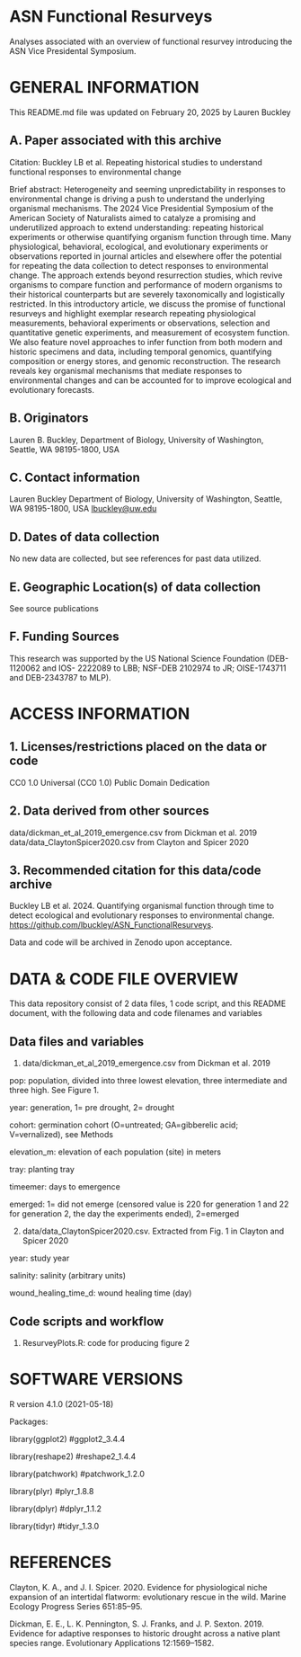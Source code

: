 # ASN Functional Resurveys
Analyses associated with an overview of functional resurvey introducing the ASN Vice Presidental Symposium.

# GENERAL INFORMATION

This README.md file was updated on February 20, 2025 by Lauren Buckley

## A. Paper associated with this archive 
Citation: Buckley LB et al. Repeating historical studies to understand functional responses to environmental change

Brief abstract: Heterogeneity and seeming unpredictability in responses to environmental change is driving a push to understand the underlying organismal mechanisms. The 2024 Vice Presidential Symposium of the American Society of Naturalists aimed to catalyze a promising and underutilized approach to extend understanding: repeating historical experiments or otherwise quantifying organism function through time. Many physiological, behavioral, ecological, and evolutionary experiments or observations reported in journal articles and elsewhere offer the potential for repeating the data collection to detect responses to environmental change. The approach extends beyond resurrection studies, which revive organisms to compare function and performance of modern organisms to their historical counterparts but are severely taxonomically and logistically restricted. In this introductory article, we discuss the promise of functional resurveys and highlight exemplar research repeating physiological measurements, behavioral experiments or observations, selection and quantitative genetic experiments, and measurement of ecosystem function.  We also feature novel approaches to infer function from both modern and historic specimens and data, including temporal genomics, quantifying composition or energy stores, and genomic reconstruction. The research reveals key organismal mechanisms that mediate responses to environmental changes and can be accounted for to improve ecological and evolutionary forecasts.

## B. Originators

Lauren B. Buckley, Department of Biology, University of Washington, Seattle, WA 98195-1800, USA

## C. Contact information
Lauren Buckley
Department of Biology, University of Washington, Seattle, WA 98195-1800, USA
lbuckley@uw.edu

## D. Dates of data collection
No new data are collected, but see references for past data utilized. 

## E. Geographic Location(s) of data collection
See source publications

## F. Funding Sources 
This research was supported by the US National Science Foundation (DEB-1120062 and IOS- 2222089 to LBB; NSF-DEB 2102974 to JR; OISE-1743711 and DEB-2343787 to MLP).

# ACCESS INFORMATION

## 1. Licenses/restrictions placed on the data or code
CC0 1.0 Universal (CC0 1.0)
Public Domain Dedication

## 2. Data derived from other sources
data/dickman_et_al_2019_emergence.csv from Dickman et al. 2019
data/data_ClaytonSpicer2020.csv from Clayton and Spicer 2020 

## 3. Recommended citation for this data/code archive
Buckley LB et al. 2024. Quantifying organismal function through time to detect ecological and evolutionary responses to environmental change. https://github.com/lbuckley/ASN_FunctionalResurveys. 

Data and code will be archived in Zenodo upon acceptance.

# DATA & CODE FILE OVERVIEW

This data repository consist of 2 data files, 1 code script, and this README document, with the following data and code filenames and variables

## Data files and variables
1. data/dickman_et_al_2019_emergence.csv from Dickman et al. 2019

pop:	population, divided into three lowest elevation, three intermediate and three high. See Figure 1. 

year:	generation, 1= pre drought, 2= drought

cohort:	germination cohort (O=untreated; GA=gibberelic acid; V=vernalized), see Methods

elevation_m:	elevation of each population (site) in meters 

tray:	planting tray

timeemer: days to emergence 

emerged:	1= did not emerge (censored value is 220 for generation 1 and 22 for generation 2, the day the experiments ended), 2=emerged

2. data/data_ClaytonSpicer2020.csv. Extracted from Fig. 1 in Clayton and Spicer 2020

year: study year

salinity: salinity (arbitrary units)

wound_healing_time_d: wound healing time (day)

## Code scripts and workflow
1. ResurveyPlots.R: code for producing figure 2

# SOFTWARE VERSIONS
R version 4.1.0 (2021-05-18)

Packages:

library(ggplot2) #ggplot2_3.4.4

library(reshape2) #reshape2_1.4.4

library(patchwork) #patchwork_1.2.0

library(plyr) #plyr_1.8.8

library(dplyr) #dplyr_1.1.2

library(tidyr) #tidyr_1.3.0

# REFERENCES
Clayton, K. A., and J. I. Spicer. 2020. Evidence for physiological niche expansion of an intertidal flatworm: evolutionary rescue in the wild. Marine Ecology Progress Series 651:85–95.

Dickman, E. E., L. K. Pennington, S. J. Franks, and J. P. Sexton. 2019. Evidence for adaptive responses to historic drought across a native plant species range. Evolutionary Applications 12:1569–1582.


